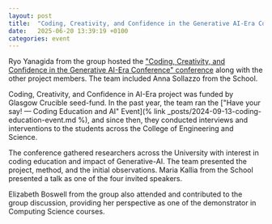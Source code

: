 ```yaml
---
layout: post
title:  "Coding, Creativity, and Confidence in the Generative AI-Era Conference"
date:   2025-06-20 13:39:19 +0100
categories: event
---
```


Ryo Yanagida from the group hosted the ["Coding, Creativity, and Confidence in the 
Generative AI-Era Conference" conference](https://ccc-ai-era.github.io/events/2025-06-conference) along with the other project members. 
The team included Anna Sollazzo from the School. 

Coding, Creativity, and Confidence in AI-Era project was funded by Glasgow Crucible 
seed-fund. In the past year, the team ran the ["Have your say! — Coding Education and AI" Event](% link _posts/2024-09-13-coding-education-event.md %), 
and since then, they conducted interviews and interventions to the students across the College of Engineering and Science.

The conference gathered researchers across the University with interest in coding
education and impact of Generative-AI. The team presented the project, method,
and the initial observations. Maria Kallia from the School presented a 
talk as one of the four invited speakers.

Elizabeth Boswell from the group also attended and contributed to the group discussion, 
providing her perspective as one of the demonstrator in Computing Science courses.
